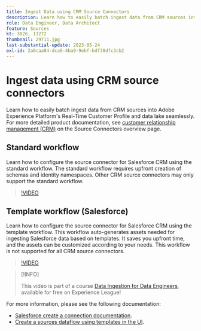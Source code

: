 ```yaml
---
title: Ingest Data using CRM Source Connectors
description: Learn how to easily batch ingest data from CRM sources into Adobe Experience Platform's Real-Time Customer Profile and data lake seamlessly.
role: Data Engineer, Data Architect
feature: Sources
kt: 3826, 13272
thumbnail: 29711.jpg
last-substantial-update: 2023-05-24
exl-id: 2a0caa84-dca6-4ba9-9ebf-bdf38dfc3cb2
---
```

# Ingest data using CRM source connectors

Learn how to easily batch ingest data from CRM sources into Adobe Experience Platform's Real-Time Customer Profile and data lake seamlessly. For more detailed product documentation, see [customer relationship management (CRM)](https://experienceleague.adobe.com/docs/experience-platform/sources/home.html?lang=en#access-control-for-sources-in-data-ingestion) on the Source Connectors overview page.

## Standard workflow

Learn how to configure the source connector for Salesforce CRM using the standard workflow. The standard workflow requires upfront creation of schemas and identity namespaces. Other CRM source connectors may only support the standard workflow.

>[!VIDEO](https://video.tv.adobe.com/v/29711?quality=12&learn=on)

## Template workflow (Salesforce)

Learn how to configure the source connector for Salesforce CRM using the template workflow. This workflow auto-generates assets needed for ingesting Salesforce data based on templates. It saves you upfront time, and the assets can be customized according to your needs. This workflow is not supported for all CRM source connectors.

>[!VIDEO](https://video.tv.adobe.com/v/3419422?quality=12&learn=on)

>[!INFO]
>
> This video is part of a course [Data Ingestion for Data Engineers](https://experienceleague.adobe.com/?recommended=ExperiencePlatform-D-1-2020.1.dataingestion), available for free on Experience League!

For more information, please see the following documentation:
* [Salesforce create a connection documentation](https://experienceleague.adobe.com/docs/experience-platform/sources/ui-tutorials/create/crm/salesforce.html).
* [Create a sources dataflow using templates in the UI](https://experienceleague.adobe.com/docs/experience-platform/sources/ui-tutorials/templates.html#).

